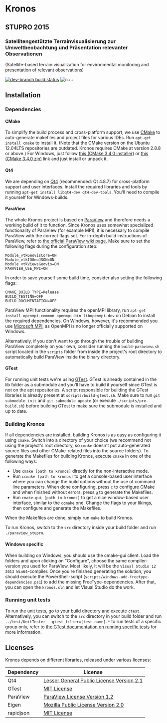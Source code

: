 Kronos
======

STUPRO 2015
-----------

### Satellitengestützte Terrainvisualisierung zur Umweltbeobachtung und Präsentation relevanter Observationen
(Satellite-based terrain visualization for environmental monitoring and presentation of relevant observations)

[![dev-branch build status](https://magnum.travis-ci.com/quappi/STUPRO.svg?token=YqyzbapTc49r8AJqkBGb&branch=develop)](https://magnum.travis-ci.com/quappi/STUPRO/) ![c++](https://img.shields.io/badge/language-C++-blue.svg)

Installation
------------

### Dependencies

#### CMake
To simplify the build process and cross-platform support, we use [CMake](https://cmake.org/) to auto-generate makefiles and project files for various IDEs. Run `apt-get install cmake` to install it. (Note that the CMake version on the Ubuntu 12.04LTS repositories are outdated. Kronos requires CMake at version 2.8.8 or above.)
For Windows, just follow [this (CMake 3.4.0 installer)](https://cmake.org/files/v3.4/cmake-3.4.0-win32-x86.exe) or [this (CMake 3.4.0 zip)](https://cmake.org/files/v3.4/cmake-3.4.0-win32-x86.zip) link and just install or unpack it.

#### Qt4
We are depending on [Qt4](http://www.qt.io/) (recommended: Qt 4.8.7) for cross-platform support and user interfaces. Install the required libraries and tools by running `apt-get install libqt4-dev qt4-dev-tools`. You'll need to compile it yourself for Windows-builds.

#### ParaView
The whole Kronos project is based on [ParaView](https://github.com/Kitware/ParaView) and therefore needs a working build of it to function. Since Kronos uses somewhat specialized functionality of ParaView (for example MPI), it is necessary to compile ParaView with the correct flags set. For in-depth build instructions of ParaView, refer to [the official ParaView wiki page](http://www.paraview.org/Wiki/ParaView:Build_And_Install). Make sure to set the following flags during the configuration step:
```
Module_vtkGeovisCore=ON
Module_vtkIOGeoJSON=ON
Module_vtkViewsGeovis=ON
PARAVIEW_USE_MPI=ON
```
In order to save yourself some build time, consider also setting the following flags:
```
CMAKE_BUILD_TYPE=Release
BUILD_TESTING=OFF
BUILD_DOCUMENTATION=OFF
```
ParaView MPI functionality requires the openMPI library, run `apt-get install openmpi-common openmpi-bin libopenmpi-dev` on Debian to install the required dependencies. On Windows, however, it's recommended you use [Microsoft MPI](https://www.microsoft.com/en-us/download/details.aspx?id=49926), as OpenMPI is no longer officially supported on Windows.

Alternatively, if you don't want to go through the trouble of building ParaView completely on your own, consider running the `build-paraview.sh` script located in the `scripts` folder from inside the project's root directory to automatically build ParaView inside the binary directory.

#### GTest
For running unit tests we're using [GTest](https://github.com/google/googletest/). GTest is already contained in the lib folder as a submodule and you'll have to build it yourself since GTest is not on the apt repositories. A script responsible for building the GTest libraries is already present at `scripts/build-gtest.sh`. Make sure to run `git submodule init` and `git submodule update` (or execute `./scripts/pre-build.sh`) before building GTest to make sure the submodule is installed and up to date.

### Building Kronos
If all dependencies are installed, building Kronos is as easy as configuring it using `cmake`. Switch into a directory of your choice (we recommend not using the project's root directory, so `cmake` doesn't put auto-generated source files and other CMake-related files into the source folders). To generate the Makefiles for building Kronos, execute `cmake` in one of the following ways:
* Use `cmake [path to kronos]` directly for the non-interactive mode.
* Run `ccmake [path to kronos]` to get a console-based user interface where you can change the build options without the use of command line parameters. When done configuring, press `c` to configure CMake and when finished without errors, press `g` to generate the Makefiles.
* Run `cmake-gui [path to kronos]` to get a nice window-based user interface, similar to the `ccmake` one. Change the flags to your likings, then configure and generate the Makefiles.

When the Makefiles are done, simply run `make` to build Kronos.

To run Kronos, switch to the `src` directory inside your build folder and run `./paraview_stupro`.

#### Windows specific
When building on Windows, you should use the cmake-gui client. Load the folders and upon clicking on "Configure", choose the same compiler-version you used for ParaView. Most likely, it will be the `Visual Studio 12 2013 Win64`-compiler. Once you're finished generating the solution, you should execute the PowerShell-script (`scripts/windows-add-freetype-dependencies.ps1`) to add the missing FreeType-dependencies.
After that, you can open the `kronos.sln` and let Visual Studio do the work.

### Running unit tests
To run the unit tests, go to your build directory and execute `ctest`. Alternatively, you can switch to the `src` directory in your build folder and run `../test/UnitTester --gtest_filter=[test-name].*` to run tests of a specific group only, refer to [the GTest documentation on running specific tests](https://github.com/google/googletest/blob/master/googletest/docs/AdvancedGuide.md#running-a-subset-of-the-tests) for more information.

Licenses
--------

Kronos depends on different libraries, released under various licenses:

Dependency | License
-----------|---------
Qt4        | [Lesser General Public License Version 2.1](http://www.gnu.org/licenses/old-licenses/lgpl-2.1.html)
GTest      | [MIT License](https://github.com/google/googletest/blob/master/googletest/LICENSE)
ParaView   | [ParaView License Version 1.2](https://github.com/Kitware/ParaView/blob/master/License_v1.2.txt)
Eigen      | [Mozilla Public License Version 2.0](https://www.mozilla.org/en-US/MPL/2.0/)
rapidjson  | [MIT License](https://github.com/miloyip/rapidjson/blob/v1.0.2/license.txt)
